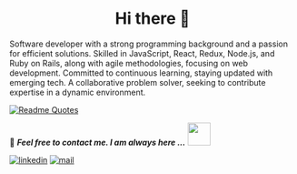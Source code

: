 
<h1 align="center">Hi there 👋</h1>

Software developer with a strong programming background and a passion for efficient solutions. Skilled in JavaScript, React, Redux, Node.js, and Ruby on Rails, along with agile methodologies, focusing on web development.
Committed to continuous learning, staying updated with emerging tech. A collaborative problem solver, seeking to contribute expertise in a dynamic environment.

[![Readme Quotes](https://ayat-genrator.vercel.app/api?type=horizontal&theme=dark)](https://github.com/yousefdergham/ayat-genrator)

📝 ***Feel free to contact me. I am always here ...*** <img src="https://media.giphy.com/media/WUlplcMpOCEmTGBtBW/giphy.gif" width="40"> 
</br>

[![linkedin](https://img.shields.io/badge/LinkedIn-0077B5?style=for-the-badge&logo=linkedin&logoColor=white)](https://www.linkedin.com/in/yousef-mohamed-badr/)
[![mail](https://img.shields.io/badge/Gmail-D14836?style=for-the-badge&logo=gmail&logoColor=white)](mailto:yousefbadr909@gmail.com)
